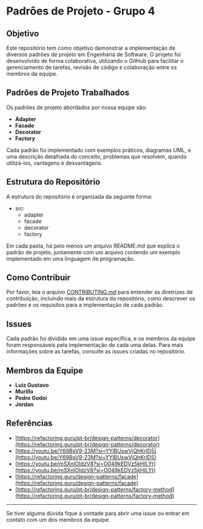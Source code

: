 # Padrões de Projeto - Grupo 4

## Objetivo

Este repositório tem como objetivo demonstrar a implementação de diversos padrões de projeto em Engenharia de Software. O projeto foi desenvolvido de forma colaborativa, utilizando o GitHub para facilitar o gerenciamento de tarefas, revisão de código e colaboração entre os membros da equipe.

## Padrões de Projeto Trabalhados

Os padrões de projeto abordados por nossa equipe são:

- **Adapter**
- **Facade**
- **Decorator**
- **Factory**

Cada padrão foi implementado com exemplos práticos, diagramas UML, e uma descrição detalhada do conceito, problemas que resolvem, quando utilizá-los, vantagens e desvantagens.

## Estrutura do Repositório

A estrutura do repositório é organizada da seguinte forma:
- src:
  - adapter
  - facade
  - decorator
  - factory

Em cada pasta, há pelo menos um arquivo README.md que explica o padrão de projeto, juntamente com um arquivo contendo um exemplo implementado em uma linguagem de programação.

## Como Contribuir

Por favor, leia o arquivo [CONTRIBUTING.md](CONTRIBUTING.md) para entender as diretrizes de contribuição, incluindo mais da estrutura do repositório, como descrever os padrões e os requisitos para a implementação de cada padrão.

## Issues

Cada padrão foi dividido em uma issue específica, e os membros da equipe foram responsáveis pela implementação de cada uma delas. Para mais informações sobre as tarefas, consulte as issues criadas no repositório.

## Membros da Equipe

- **Luiz Gustavo**
- **Murillo**
- **Pedro Godoi**
- **Jordan**

## Referências
- [https://refactoring.guru/pt-br/design-patterns/decorator](https://refactoring.guru/pt-br/design-patterns/decorator)
- [https://youtu.be/Y69BsV9-23M?si=YYlBUswVjQhKrlD5](https://youtu.be/Y69BsV9-23M?si=YYlBUswVjQhKrlD5)
- [https://youtu.be/mSXnIOldzV8?si=O049kEDVz5kHlLYt](https://youtu.be/mSXnIOldzV8?si=O049kEDVz5kHlLYt)
- [https://refactoring.guru/design-patterns/facade](https://refactoring.guru/design-patterns/facade)
- [https://refactoring.guru/pt-br/design-patterns/factory-method](https://refactoring.guru/pt-br/design-patterns/factory-method)

---

Se tiver alguma dúvida fique à vontade para abrir uma issue ou entrar em contato com um dos membros da equipe.
